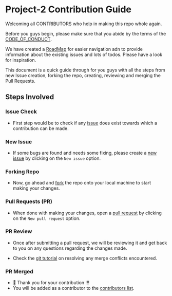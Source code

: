 # Project-2 Contribution Guide

Welcoming all CONTRIBUTORS who help in making this repo whole again.

Before you guys begin, please make sure that you abide by the terms of the [CODE_OF_CONDUCT](https://github.com/ShreeSub/CmyPlot/blob/main/CODE_OF_CONDUCT.md).

We have created a [RoadMap](https://github.com/ShreeSub/CmyPlot/projects/1) for easier navigation adn to provide information about the existing issues and lots of todos. Please have  a look for inspiration.

This document is a quick guide through for you guys with all the steps from  new Issue creation, forking the repo, creating, reviewing and merging the Pull Requests.

## Steps Involved

### Issue Check
- First step would be to check if any [issue](https://github.com/ShreeSub/CmyPlot/issues) does exist towards which a contribution can be made.

### New Issue
- If some bugs are found and needs some fixing, please create a [new issue](https://github.com/ShreeSub/CmyPlot/issues) by clicking on the `New issue` option.

### Forking  Repo
- Now, go ahead and [fork](https://docs.github.com/en/get-started/quickstart/fork-a-repo#fork-an-example-repository) the repo onto your local machine to start making your changes.

### Pull Requests (PR)
- When done with making your changes, open a [pull request](https://github.com/ShreeSub/CmyPlot/pulls) by clicking on the `New pull request` option.

### PR Review
- Once after submitting a pull request, we will be reviewing it and get back to you on any questions regarding the changes made.

- Check the [git tutorial](https://lab.github.com/githubtraining/managing-merge-conflicts) on resolving any merge conflicts encountered.

### PR Merged
- 🎉 Thank you for your contribution !!!
- You will be added as a contributor to the [contributors list](https://github.com/ShreeSub/CmyPlot/graphs/contributors).

